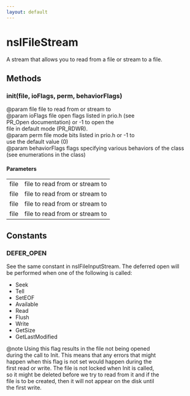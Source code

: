```yaml
---
layout: default
---
```


# nsIFileStream #
  
A stream that allows you to read from a file or stream to a file.  
  

## Methods ##

### init(file, ioFlags, perm, behaviorFlags) ###
  
@param file          file to read from or stream to  
@param ioFlags       file open flags listed in prio.h (see  
                     PR_Open documentation) or -1 to open the  
                     file in default mode (PR_RDWR).  
@param perm          file mode bits listed in prio.h or -1 to  
                     use the default value (0)  
@param behaviorFlags flags specifying various behaviors of the class  
       (see enumerations in the class)  
  

#### Parameters ####

<table>

<tr>
<td>file</td>
<td>file to read from or stream to  
</td>
</tr>

<tr>
<td>file</td>
<td>file to read from or stream to  
</td>
</tr>

<tr>
<td>file</td>
<td>file to read from or stream to  
</td>
</tr>

<tr>
<td>file</td>
<td>file to read from or stream to  
</td>
</tr>

</table>

## Constants ##

### DEFER_OPEN ###
  
See the same constant in nsIFileInputStream. The deferred open will  
be performed when one of the following is called:  
  - Seek  
  - Tell  
  - SetEOF  
  - Available  
  - Read  
  - Flush  
  - Write  
  - GetSize  
  - GetLastModified  
  
@note Using this flag results in the file not being opened  
      during the call to Init.  This means that any errors that might  
      happen when this flag is not set would happen during the  
      first read or write. The file is not locked when Init is called,  
      so it might be deleted before we try to read from it and if the  
      file is to be created, then it will not appear on the disk until  
      the first write.  
  

